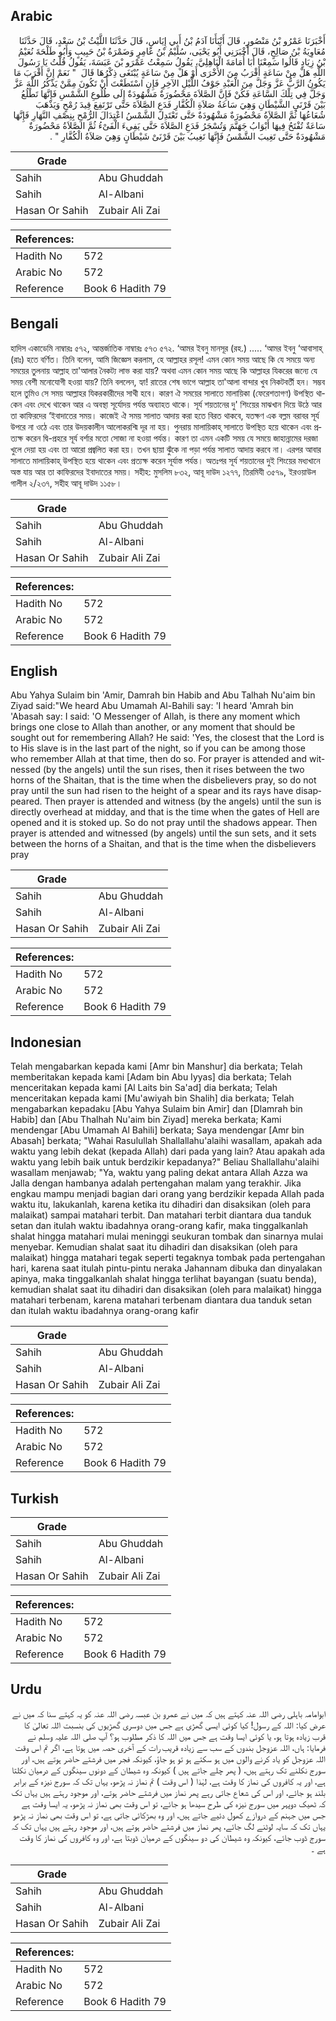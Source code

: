 ## Arabic


<div dir="rtl" lang="ar" style={{fontSize:'larger',backgroundColor:'#f8f9fa',padding:20}}>
أَخْبَرَنَا عَمْرُو بْنُ مَنْصُورٍ، قَالَ أَنْبَأَنَا آدَمُ بْنُ أَبِي إِيَاسٍ، قَالَ حَدَّثَنَا اللَّيْثُ بْنُ سَعْدٍ، قَالَ حَدَّثَنَا مُعَاوِيَةُ بْنُ صَالِحٍ، قَالَ أَخْبَرَنِي أَبُو يَحْيَى، سُلَيْمُ بْنُ عَامِرٍ وَضَمْرَةُ بْنُ حَبِيبٍ وَأَبُو طَلْحَةَ نُعَيْمُ بْنُ زِيَادٍ قَالُوا سَمِعْنَا أَبَا أُمَامَةَ الْبَاهِلِيَّ، يَقُولُ سَمِعْتُ عَمْرَو بْنَ عَبَسَةَ، يَقُولُ قُلْتُ يَا رَسُولَ اللَّهِ هَلْ مِنْ سَاعَةٍ أَقْرَبُ مِنَ الأُخْرَى أَوْ هَلْ مِنْ سَاعَةٍ يُبْتَغَى ذِكْرُهَا قَالَ ‏ "‏ نَعَمْ إِنَّ أَقْرَبَ مَا يَكُونُ الرَّبُّ عَزَّ وَجَلَّ مِنَ الْعَبْدِ جَوْفُ اللَّيْلِ الآخِرِ فَإِنِ اسْتَطَعْتَ أَنْ تَكُونَ مِمَّنْ يَذْكُرُ اللَّهَ عَزَّ وَجَلَّ فِي تِلْكَ السَّاعَةِ فَكُنْ فَإِنَّ الصَّلاَةَ مَحْضُورَةٌ مَشْهُودَةٌ إِلَى طُلُوعِ الشَّمْسِ فَإِنَّهَا تَطْلُعُ بَيْنَ قَرْنَىِ الشَّيْطَانِ وَهِيَ سَاعَةُ صَلاَةِ الْكُفَّارِ فَدَعِ الصَّلاَةَ حَتَّى تَرْتَفِعَ قِيدَ رُمْحٍ وَيَذْهَبَ شُعَاعُهَا ثُمَّ الصَّلاَةُ مَحْضُورَةٌ مَشْهُودَةٌ حَتَّى تَعْتَدِلَ الشَّمْسُ اعْتِدَالَ الرُّمْحِ بِنِصْفِ النَّهَارِ فَإِنَّهَا سَاعَةٌ تُفْتَحُ فِيهَا أَبْوَابُ جَهَنَّمَ وَتُسْجَرُ فَدَعِ الصَّلاَةَ حَتَّى يَفِيءَ الْفَىْءُ ثُمَّ الصَّلاَةُ مَحْضُورَةٌ مَشْهُودَةٌ حَتَّى تَغِيبَ الشَّمْسُ فَإِنَّهَا تَغِيبُ بَيْنَ قَرْنَىْ شَيْطَانٍ وَهِيَ صَلاَةُ الْكُفَّارِ ‏"‏ ‏.‏
</div>
<div style={{backgroundColor:'#f8f9fa',padding:20, marginBottom: 10}}><table> <thead> <tr> <th>Grade</th> <th></th> </tr> </thead> <tbody> <tr><td>Sahih</td><td>Abu Ghuddah</td></tr><tr><td>Sahih</td><td>Al-Albani</td></tr><tr><td>Hasan Or Sahih</td><td>Zubair Ali Zai</td></tr></tbody></table><table> <thead> <tr> <th>References:</th> <th></th> </tr> </thead> <tbody><tr><td>Hadith No</td><td>572</td></tr><tr><td>Arabic No</td><td>572</td></tr><tr><td>Reference</td><td>Book 6 Hadith 79</td></tr></tbody></table></div>

## Bengali


<div dir="ltr" lang="bn" style={{fontSize:'larger',backgroundColor:'#f8f9fa',padding:20}}>
হাদিস একাডেমি নাম্বারঃ ৫৭২, আন্তর্জাতিক নাম্বারঃ ৫৭৩ ৫৭২. ‘আমর ইবনু মানসূর (রহ.) ..... ‘আমর ইবনু ‘আবাসাহ্ (রাঃ) হতে বর্ণিত। তিনি বলেন, আমি জিজ্ঞেস করলাম, হে আল্লাহর রসূল! এমন কোন সময় আছে কি যে সময়ে অন্য সময়ের তুলনায় আল্লাহ তা'আলার নৈকট্য লাভ করা যায়? অথবা এমন কোন সময় আছে কি আল্লাহর যিকরের জন্যে যে সময় বেশী মনোযোগী হওয়া যায়? তিনি বললেন, হ্যা! রাতের শেষ ভাগে আল্লাহ তা'আলা বান্দার খুব নিকটবর্তী হন। সম্ভব হলে তুমিও সে সময় আল্লাহর যিকরকারীদের সাথী হবে। কারণ ঐ সময়ের সালাতে মালায়িকা (ফেরেশতাগণ) উপস্থিত থাকেন এবং দেখে থাকেন আর এ অবস্থা সূর্যোদয় পর্যন্ত অব্যাহত থাকে। সূর্য শয়তানের দু' শিংয়ের মাঝখান দিয়ে উঠে আর তা কাফিরদের ‘ইবাদাতের সময়। কাজেই ঐ সময় সালাত আদায় করা হতে বিরত থাকবে, যতক্ষণ এক বল্লম বরাবর সূর্য উপরে না ওঠে এবং তার উদয়কালীন আলোকরশ্মি দূর না হয়। পুনরায় মালায়িকাহ্ সালাতে উপস্থিত হয়ে থাকেন এবং প্রত্যক্ষ করেন দ্বি-প্রহরে সূর্য বর্শার মতো সোজা না হওয়া পর্যন্ত। কারণ তা এমন একটি সময় যে সময়ে জাহান্নামের দরজা খুলে দেয়া হয় এবং তা আরো প্রজ্বলিত করা হয়। তখন ছায়া ঝুঁকে না পড়া পর্যন্ত সালাত আদায় করবে না। এরপর আবার সালাতে মালায়িকাহ্ উপস্থিত হয়ে থাকেন এবং প্রত্যক্ষ করেন সূর্যাস্ত পর্যন্ত। অতঃপর সূর্য শয়তানের দুই শিংয়ের মধ্যখানে অস্ত যায় আর তা কাফিরদের ইবাদাতের সময়। সহীহ: মুসলিম ৮৩২, আবূ দাউদ ১২৭৭, তিরমিযী ৩৫৭৯, ইরওয়াউল গালীল ২/২৩৭, সহীহ আবূ দাউদ ১১৫৮।
</div>
<div style={{backgroundColor:'#f8f9fa',padding:20, marginBottom: 10}}><table> <thead> <tr> <th>Grade</th> <th></th> </tr> </thead> <tbody> <tr><td>Sahih</td><td>Abu Ghuddah</td></tr><tr><td>Sahih</td><td>Al-Albani</td></tr><tr><td>Hasan Or Sahih</td><td>Zubair Ali Zai</td></tr></tbody></table><table> <thead> <tr> <th>References:</th> <th></th> </tr> </thead> <tbody><tr><td>Hadith No</td><td>572</td></tr><tr><td>Arabic No</td><td>572</td></tr><tr><td>Reference</td><td>Book 6 Hadith 79</td></tr></tbody></table></div>

## English


<div dir="ltr" lang="en" style={{fontSize:'larger',backgroundColor:'#f8f9fa',padding:20}}>
Abu Yahya Sulaim bin 'Amir, Damrah bin Habib and Abu Talhah Nu'aim bin Ziyad said:"We heard Abu Umamah Al-Bahili say: 'I heard 'Amrah bin 'Abasah say: I said: 'O Messenger of Allah, is there any moment which brings one close to Allah than another, or any moment that should be sought out for remembering Allah? He said: 'Yes, the closest that the Lord is to His slave is in the last part of the night, so if you can be among those who remember Allah at that time, then do so. For prayer is attended and witnessed (by the angels) until the sun rises, then it rises between the two horns of the Shaitan, that is the time when the disbelievers pray, so do not pray until the sun had risen to the height of a spear and its rays have disappeared. Then prayer is attended and witness (by the angels) until the sun is directly overhead at midday, and that is the time when the gates of Hell are opened and it is stoked up. So do not pray until the shadows appear. Then prayer is attended and witnessed (by angels) until the sun sets, and it sets between the horns of a Shaitan, and that is the time when the disbelievers pray
</div>
<div style={{backgroundColor:'#f8f9fa',padding:20, marginBottom: 10}}><table> <thead> <tr> <th>Grade</th> <th></th> </tr> </thead> <tbody> <tr><td>Sahih</td><td>Abu Ghuddah</td></tr><tr><td>Sahih</td><td>Al-Albani</td></tr><tr><td>Hasan Or Sahih</td><td>Zubair Ali Zai</td></tr></tbody></table><table> <thead> <tr> <th>References:</th> <th></th> </tr> </thead> <tbody><tr><td>Hadith No</td><td>572</td></tr><tr><td>Arabic No</td><td>572</td></tr><tr><td>Reference</td><td>Book 6 Hadith 79</td></tr></tbody></table></div>

## Indonesian


<div dir="ltr" lang="id" style={{fontSize:'larger',backgroundColor:'#f8f9fa',padding:20}}>
Telah mengabarkan kepada kami [Amr bin Manshur] dia berkata; Telah memberitakan kepada kami [Adam bin Abu Iyyas] dia berkata; Telah menceritakan kepada kami [Al Laits bin Sa'ad] dia berkata; Telah menceritakan kepada kami [Mu'awiyah bin Shalih] dia berkata; Telah mengabarkan kepadaku [Abu Yahya Sulaim bin Amir] dan [Dlamrah bin Habib] dan [Abu Thalhah Nu'aim bin Ziyad] mereka berkata; Kami mendengar [Abu Umamah Al Bahili] berkata; Saya mendengar [Amr bin Abasah] berkata; "Wahai Rasulullah Shallallahu'alaihi wasallam, apakah ada waktu yang lebih dekat (kepada Allah) dari pada yang lain? Atau apakah ada waktu yang lebih baik untuk berdzikir kepadanya?" Beliau Shallallahu'alaihi wasallam menjawab; "Ya, waktu yang paling dekat antara Allah Azza wa Jalla dengan hambanya adalah pertengahan malam yang terakhir. Jika engkau mampu menjadi bagian dari orang yang berdzikir kepada Allah pada waktu itu, lakukanlah, karena ketika itu dihadiri dan disaksikan (oleh para malaikat) sampai matahari terbit. Dan matahari terbit diantara dua tanduk setan dan itulah waktu ibadahnya orang-orang kafir, maka tinggalkanlah shalat hingga matahari mulai meninggi seukuran tombak dan sinarnya mulai menyebar. Kemudian shalat saat itu dihadiri dan disaksikan (oleh para malaikat) hingga matahari tegak seperti tegaknya tombak pada pertengahan hari, karena saat itulah pintu-pintu neraka Jahannam dibuka dan dinyalakan apinya, maka tinggalkanlah shalat hingga terlihat bayangan (suatu benda), kemudian shalat saat itu dihadiri dan disaksikan (oleh para malaikat) hingga matahari terbenam, karena matahari terbenam diantara dua tanduk setan dan itulah waktu ibadahnya orang-orang kafir
</div>
<div style={{backgroundColor:'#f8f9fa',padding:20, marginBottom: 10}}><table> <thead> <tr> <th>Grade</th> <th></th> </tr> </thead> <tbody> <tr><td>Sahih</td><td>Abu Ghuddah</td></tr><tr><td>Sahih</td><td>Al-Albani</td></tr><tr><td>Hasan Or Sahih</td><td>Zubair Ali Zai</td></tr></tbody></table><table> <thead> <tr> <th>References:</th> <th></th> </tr> </thead> <tbody><tr><td>Hadith No</td><td>572</td></tr><tr><td>Arabic No</td><td>572</td></tr><tr><td>Reference</td><td>Book 6 Hadith 79</td></tr></tbody></table></div>

## Turkish


<div dir="ltr" lang="tr" style={{fontSize:'larger',backgroundColor:'#f8f9fa',padding:20}}>

</div>
<div style={{backgroundColor:'#f8f9fa',padding:20, marginBottom: 10}}><table> <thead> <tr> <th>Grade</th> <th></th> </tr> </thead> <tbody> <tr><td>Sahih</td><td>Abu Ghuddah</td></tr><tr><td>Sahih</td><td>Al-Albani</td></tr><tr><td>Hasan Or Sahih</td><td>Zubair Ali Zai</td></tr></tbody></table><table> <thead> <tr> <th>References:</th> <th></th> </tr> </thead> <tbody><tr><td>Hadith No</td><td>572</td></tr><tr><td>Arabic No</td><td>572</td></tr><tr><td>Reference</td><td>Book 6 Hadith 79</td></tr></tbody></table></div>

## Urdu


<div dir="rtl" lang="ur" style={{fontSize:'larger',backgroundColor:'#f8f9fa',padding:20}}>
ابوامامہ باہلی رضی اللہ عنہ کہتے ہیں کہ میں نے عمرو بن عبسہ رضی اللہ عنہ کو یہ کہتے سنا کہ میں نے عرض کیا: اللہ کے رسول! کیا کوئی ایسی گھڑی ہے جس میں دوسری گھڑیوں کی بنسبت اللہ تعالیٰ کا قرب زیادہ ہوتا ہو، یا کوئی ایسا وقت ہے جس میں اللہ کا ذکر مطلوب ہو؟ آپ صلی اللہ علیہ وسلم نے فرمایا: ہاں، اللہ عزوجل بندوں کے سب سے زیادہ قریب رات کے آخری حصہ میں ہوتا ہے، اگر تم اس وقت اللہ عزوجل کو یاد کرنے والوں میں ہو سکتے ہو تو ہو جاؤ، کیونکہ فجر میں فرشتے حاضر ہوتے ہیں، اور سورج نکلنے تک رہتے ہیں، ( پھر چلے جاتے ہیں ) کیونکہ وہ شیطان کے دونوں سینگوں کے درمیان نکلتا ہے، اور یہ کافروں کی نماز کا وقت ہے، لہٰذا ( اس وقت ) تم نماز نہ پڑھو، یہاں تک کہ سورج نیزہ کے برابر بلند ہو جائے، اور اس کی شعاع جاتی رہے پھر نماز میں فرشتے حاضر ہوتے، اور موجود رہتے ہیں یہاں تک کہ ٹھیک دوپہر میں سورج نیزہ کی طرح سیدھا ہو جائے، تو اس وقت بھی نماز نہ پڑھو، یہ ایسا وقت ہے جس میں جہنم کے دروازے کھول دئیے جاتے ہیں، اور وہ بھڑکائی جاتی ہے، تو اس وقت بھی نماز نہ پڑھو یہاں تک کہ سایہ لوٹنے لگ جائے، پھر نماز میں فرشتے حاضر ہوتے ہیں، اور موجود رہتے ہیں یہاں تک کہ سورج ڈوب جائے، کیونکہ وہ شیطان کی دو سینگوں کے درمیان ڈوبتا ہے، اور وہ کافروں کی نماز کا وقت ہے ۔
</div>
<div style={{backgroundColor:'#f8f9fa',padding:20, marginBottom: 10}}><table> <thead> <tr> <th>Grade</th> <th></th> </tr> </thead> <tbody> <tr><td>Sahih</td><td>Abu Ghuddah</td></tr><tr><td>Sahih</td><td>Al-Albani</td></tr><tr><td>Hasan Or Sahih</td><td>Zubair Ali Zai</td></tr></tbody></table><table> <thead> <tr> <th>References:</th> <th></th> </tr> </thead> <tbody><tr><td>Hadith No</td><td>572</td></tr><tr><td>Arabic No</td><td>572</td></tr><tr><td>Reference</td><td>Book 6 Hadith 79</td></tr></tbody></table></div>